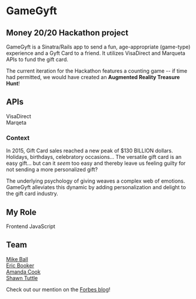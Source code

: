 # GameGyft
## Money 20/20 Hackathon project
GameGyft is a Sinatra/Rails app to send a fun, age-appropriate (game-type) experience and a Gyft Card to a friend. It utilizes VisaDirect and Marqueta APIs to fund the gift card.

The current iteration for the Hackathon features a counting game -- if time had permitted, we would have created an **Augmented Reality Treasure Hunt**!

## APIs
VisaDirect  
Marqeta  

### Context
In 2015, Gift Card sales reached a new peak of $130 BILLION dollars. Holidays, birthdays, celebratory occasions… The versatile gift card is an easy gift... but can it *seem* too easy and thereby leave us feeling guilty for not sending a more personalized gift?   

The underlying psychology of giving weaves a complex web of emotions. GameGyft alleviates this dynamic by adding personalization and delight to the gift card industry.

## My Role
Frontend JavaScript 

## Team
[Mike Ball](https://github.com/mikeball)  
[Eric Booker](https://github.com/ericbooker12)  
[Amanda Cook](https://github.com/AmandaWouldGo)  
[Shawn Tuttle](https://github.com/ShawnTe)  

Check out our mention on the [Forbes blog](http://bit.ly/2f1NMGT)!
